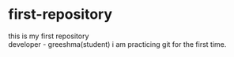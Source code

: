 # first-repository
this is my first repository
<br>
developer - greeshma(student)
i am practicing git for the first time.
